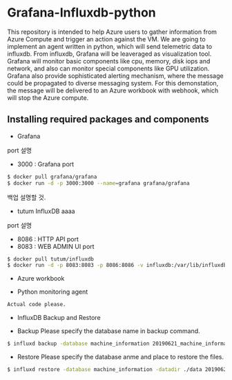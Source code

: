 # Grafana-Influxdb-python
This repository is intended to help Azure users to gather information from Azure Compute and trigger an action against the VM. We are going to implement an agent written in python, which will send telemetric data to influxdb. From influxdb, Grafana will be leaveraged as visualization tool. Grafana will monitor basic components like cpu, memory, disk iops and network, and also can monitor special components like GPU utilization. Grafana also provide sophisticated alerting mechanism, where the message could be propagated to diverse messaging system. For this demonstation, the message will be delivered to an Azure workbook with webhook, which will stop the Azure compute.
 

## Installing required packages and components

* Grafana

port 설명
- 3000 : Grafana port

```bash
$ docker pull grafana/grafana
$ docker run -d -p 3000:3000 --name=grafana grafana/grafana
```
백업 설명할 것.

* tutum InfluxDB
aaaa

port 설명
- 8086 : HTTP API port
- 8083 : WEB ADMIN UI port

```bash
$ docker pull tutum/influxdb
$ docker run -d -p 8083:8083 -p 8086:8086 -v influxdb:/var/lib/influxdb tutum/influxdb:latest
```
* Azure workbook

* Python monitoring agent
```bash
Actual code please.
```

* InfluxDB Backup and Restore

* Backup 
Please specify the database name in backup command.
```bash
$ influxd backup -database machine_information 20190621_machine_information
```

* Restore
Please specify the database anme and place to restore the files.
```bash
$ influxd restore -database machine_information -datadir ./data 20190621_machine_information
```